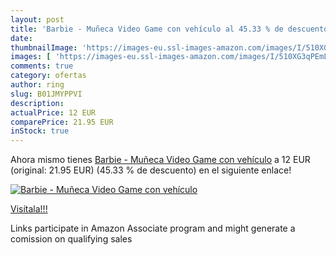 ```yaml
---
layout: post
title: 'Barbie - Muñeca Video Game con vehículo al 45.33 % de descuento'
date: 
thumbnailImage: 'https://images-eu.ssl-images-amazon.com/images/I/510XG3qPEmL._SL200_.jpg'
images: [ 'https://images-eu.ssl-images-amazon.com/images/I/510XG3qPEmL._SL200_.jpg' ]
comments: true
category: ofertas
author: ring
slug: B01JMYPPVI
description:
actualPrice: 12 EUR
comparePrice: 21.95 EUR
inStock: true
---
```


Ahora mismo tienes [Barbie - Muñeca Video Game con vehículo](https://www.amazon.es/dp/B01JMYPPVI/?tag=tolees-21) a 12 EUR (original: 21.95 EUR) (45.33 %  de descuento) en el siguiente enlace!

[![Barbie - Muñeca Video Game con vehículo](https://images-eu.ssl-images-amazon.com/images/I/510XG3qPEmL._SL200_.jpg)](https://www.amazon.es/dp/B01JMYPPVI/?tag=tolees-21)

[Visítala!!!](https://www.amazon.es/dp/B01JMYPPVI/?tag=tolees-21)

Links participate in Amazon Associate program and might generate a comission on qualifying sales
